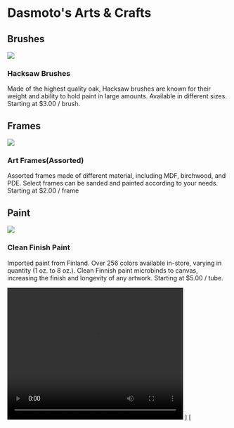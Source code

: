 <!Doctype html>
<html>
<head>
<title>Dasmoto's Arts & Crafts</title>
<link stylesheet="text/css" href="../Resources/CSS/indexx.css"/>
</head>
<body>
    <div>
        <h1>Dasmoto's Arts & Crafts</h1>
    </div>
    <div>
    <h2>Brushes</h2>
    <img src="https://content.codecademy.com/courses/freelance-1/unit-2/hacksaw.jpeg?_gl=1*1t9jl8y*_ga*MTA3OTgzOTk4MC4xNjU4ODQzMDAw*_ga_3LRZM6TM9L*MTY1ODkyNjYwNC40LjEuMTY1ODkyNjYyNS4zOQ.."/>
    </div>
    <div>
        <h3>Hacksaw Brushes</h3>
       <p> Made of the highest quality oak, Hacksaw brushes are known for their weight and
         ability to hold paint in large amounts. Available in different sizes.<br> Starting at $3.00 / brush.<p>
    </div>
    <div>
        <h2>Frames</h2>
        <img src="https://content.codecademy.com/courses/freelance-1/unit-2/frames.jpeg?_gl=1*1j7qqw4*_ga*MTA3OTgzOTk4MC4xNjU4ODQzMDAw*_ga_3LRZM6TM9L*MTY1ODkyNjYwNC40LjEuMTY1ODkyNjYyNS4zOQ.."/>
        <h3>Art Frames(Assorted)</h3>
        <p>Assorted frames made of different material, including MDF, birchwood, and PDE. Select frames can be sanded and painted according to your needs.<br>
             Starting at $2.00 / frame</p>
    </div>
    <h2>Paint</h2>
    <img src="https://content.codecademy.com/courses/freelance-1/unit-2/finnish.jpeg?_gl=1*aja6l7*_ga*MTA3OTgzOTk4MC4xNjU4ODQzMDAw*_ga_3LRZM6TM9L*MTY1ODkyNjYwNC40LjEuMTY1ODkyNjYyNS4zOQ.."/>
    <h3>Clean Finish Paint</h3>
    <p>Imported paint from Finland. Over 256 colors available in-store, varying in quantity (1 oz. to 8 oz.). Clean Finnish paint microbinds to canvas, <br>increasing the finish and longevity of any artwork. Starting at $5.00 / tube.</p>
</body>
<video src="https://www.youtube.com/watch?v=_yxZkWNciEM"  preload controls width="400" height="300">Unsupported format</video>
    </html>
]
[
